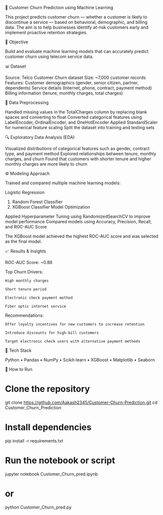 🧩 Customer Churn Prediction using Machine Learning

This project predicts customer churn — whether a customer is likely to discontinue a service — based on behavioral, demographic, and billing data. The aim is to help businesses identify at-risk customers early and implement proactive retention strategies.

🎯 Objective

Build and evaluate machine learning models that can accurately predict customer churn using telecom service data.

📊 Dataset

Source: Telco Customer Churn dataset
Size: ~7,000 customer records
Features:
Customer demographics (gender, senior citizen, partner, dependents)
Service details (Internet, phone, contract, payment method)
Billing information (tenure, monthly charges, total charges)

🧹 Data Preprocessing

Handled missing values in the TotalCharges column by replacing blank spaces and converting to float
Converted categorical features using LabelEncoder, OrdinalEncoder, and OneHotEncoder
Applied StandardScaler for numerical feature scaling
Split the dataset into training and testing sets

🔍 Exploratory Data Analysis (EDA)

Visualized distributions of categorical features such as gender, contract type, and payment method
Explored relationships between tenure, monthly charges, and churn
Found that customers with shorter tenure and higher monthly charges are more likely to churn

⚙️ Modeling Approach

Trained and compared multiple machine learning models:

Logistic Regression
  1) Random Forest Classifier
  2) XGBoost Classifier
Model Optimization

Applied Hyperparameter Tuning using RandomizedSearchCV to improve model performance
Compared models using Accuracy, Precision, Recall, and ROC-AUC Score

The XGBoost model achieved the highest ROC-AUC score and was selected as the final model.

📈 Results & Insights

ROC-AUC Score: ~0.88

Top Churn Drivers:

    High monthly charges
  
    Short tenure period
  
    Electronic check payment method
  
    Fiber optic internet service

Recommendations:

    Offer loyalty incentives for new customers to increase retention
    
    Introduce discounts for high-bill customers
    
    Target electronic check users with alternative payment methods

🧠 Tech Stack

Python • Pandas • NumPy • Scikit-learn • XGBoost • Matplotlib • Seaborn

🚀 How to Run
# Clone the repository
git clone https://github.com/Aakash2345/Customer-Churn-Prediction.git
cd Customer_Churn_Prediction

# Install dependencies
pip install -r requirements.txt

# Run the notebook or script
jupyter notebook Customer_Churn_pred.ipynb
# or
python Customer_Churn_pred.py
